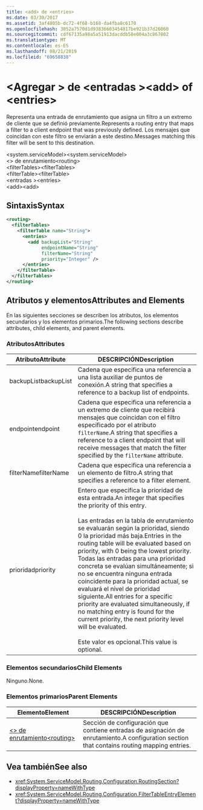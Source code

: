 ```yaml
---
title: <add> de <entries>
ms.date: 03/30/2017
ms.assetid: 3af4805b-dc72-4f68-b168-da4fba8c6170
ms.openlocfilehash: 3052a7570d1d93836603454817be921b37d26060
ms.sourcegitcommit: cdf67135a98a5a51913dacddb58e004a3c867802
ms.translationtype: MT
ms.contentlocale: es-ES
ms.lasthandoff: 08/21/2019
ms.locfileid: "69658838"
---
```

# <a name="add-of-entries"></a><span data-ttu-id="fdb72-102">\<Agregar > de \<entradas ></span><span class="sxs-lookup"><span data-stu-id="fdb72-102">\<add> of \<entries></span></span>
<span data-ttu-id="fdb72-103">Representa una entrada de enrutamiento que asigna un filtro a un extremo de cliente que se definió previamente.</span><span class="sxs-lookup"><span data-stu-id="fdb72-103">Represents a routing entry that maps a filter to a client endpoint that was previously defined.</span></span> <span data-ttu-id="fdb72-104">Los mensajes que coincidan con este filtro se enviarán a este destino.</span><span class="sxs-lookup"><span data-stu-id="fdb72-104">Messages matching this filter will be sent to this destination.</span></span>  
  
 <span data-ttu-id="fdb72-105">\<system.serviceModel></span><span class="sxs-lookup"><span data-stu-id="fdb72-105">\<system.serviceModel></span></span>  
<span data-ttu-id="fdb72-106">\<> de enrutamiento</span><span class="sxs-lookup"><span data-stu-id="fdb72-106">\<routing></span></span>  
<span data-ttu-id="fdb72-107">\<filterTables></span><span class="sxs-lookup"><span data-stu-id="fdb72-107">\<filterTables></span></span>  
<span data-ttu-id="fdb72-108">\<filterTable></span><span class="sxs-lookup"><span data-stu-id="fdb72-108">\<filterTable></span></span>  
<span data-ttu-id="fdb72-109">\<entradas ></span><span class="sxs-lookup"><span data-stu-id="fdb72-109">\<entries></span></span>  
<span data-ttu-id="fdb72-110">\<add></span><span class="sxs-lookup"><span data-stu-id="fdb72-110">\<add></span></span>  
  
## <a name="syntax"></a><span data-ttu-id="fdb72-111">Sintaxis</span><span class="sxs-lookup"><span data-stu-id="fdb72-111">Syntax</span></span>  
  
```xml  
<routing>
  <filterTables>
    <filterTable name="String">
      <entries>
        <add backupList="String"
             endpointName="String"
             filterName="String"
             priority="Integer" />
      </entries>
    </filterTable>
  </filterTables>
</routing>
```  
  
## <a name="attributes-and-elements"></a><span data-ttu-id="fdb72-112">Atributos y elementos</span><span class="sxs-lookup"><span data-stu-id="fdb72-112">Attributes and Elements</span></span>  
 <span data-ttu-id="fdb72-113">En las siguientes secciones se describen los atributos, los elementos secundarios y los elementos primarios.</span><span class="sxs-lookup"><span data-stu-id="fdb72-113">The following sections describe attributes, child elements, and parent elements.</span></span>  
  
### <a name="attributes"></a><span data-ttu-id="fdb72-114">Atributos</span><span class="sxs-lookup"><span data-stu-id="fdb72-114">Attributes</span></span>  
  
|<span data-ttu-id="fdb72-115">Atributo</span><span class="sxs-lookup"><span data-stu-id="fdb72-115">Attribute</span></span>|<span data-ttu-id="fdb72-116">DESCRIPCIÓN</span><span class="sxs-lookup"><span data-stu-id="fdb72-116">Description</span></span>|  
|---------------|-----------------|  
|<span data-ttu-id="fdb72-117">backupList</span><span class="sxs-lookup"><span data-stu-id="fdb72-117">backupList</span></span>|<span data-ttu-id="fdb72-118">Cadena que especifica una referencia a una lista auxiliar de puntos de conexión.</span><span class="sxs-lookup"><span data-stu-id="fdb72-118">A string that specifies a reference to a backup list of endpoints.</span></span>|  
|<span data-ttu-id="fdb72-119">endpoint</span><span class="sxs-lookup"><span data-stu-id="fdb72-119">endpoint</span></span>|<span data-ttu-id="fdb72-120">Cadena que especifica una referencia a un extremo de cliente que recibirá mensajes que coincidan con el filtro especificado por el atributo `filterName`.</span><span class="sxs-lookup"><span data-stu-id="fdb72-120">A string that specifies a reference to a client endpoint that will receive messages that match the filter specified by the `filterName` attribute.</span></span>|  
|<span data-ttu-id="fdb72-121">filterName</span><span class="sxs-lookup"><span data-stu-id="fdb72-121">filterName</span></span>|<span data-ttu-id="fdb72-122">Cadena que especifica una referencia a un elemento de filtro.</span><span class="sxs-lookup"><span data-stu-id="fdb72-122">A string that specifies a reference to a filter element.</span></span>|  
|<span data-ttu-id="fdb72-123">prioridad</span><span class="sxs-lookup"><span data-stu-id="fdb72-123">priority</span></span>|<span data-ttu-id="fdb72-124">Entero que especifica la prioridad de esta entrada.</span><span class="sxs-lookup"><span data-stu-id="fdb72-124">An integer that specifies the priority of this entry.</span></span><br /><br /> <span data-ttu-id="fdb72-125">Las entradas en la tabla de enrutamiento se evaluarán según la prioridad, siendo 0 la prioridad más baja.</span><span class="sxs-lookup"><span data-stu-id="fdb72-125">Entries in the routing table will be evaluated based on priority, with 0 being the lowest priority.</span></span> <span data-ttu-id="fdb72-126">Todas las entradas para una prioridad concreta se evalúan simultáneamente; si no se encuentra ninguna entrada coincidente para la prioridad actual, se evaluará el nivel de prioridad siguiente.</span><span class="sxs-lookup"><span data-stu-id="fdb72-126">All entries for a specific priority are evaluated simultaneously, if no matching entry is found for the current priority, the next priority level will be evaluated.</span></span><br /><br /> <span data-ttu-id="fdb72-127">Este valor es opcional.</span><span class="sxs-lookup"><span data-stu-id="fdb72-127">This value is optional.</span></span>|  
  
### <a name="child-elements"></a><span data-ttu-id="fdb72-128">Elementos secundarios</span><span class="sxs-lookup"><span data-stu-id="fdb72-128">Child Elements</span></span>  
 <span data-ttu-id="fdb72-129">Ninguno.</span><span class="sxs-lookup"><span data-stu-id="fdb72-129">None.</span></span>  
  
### <a name="parent-elements"></a><span data-ttu-id="fdb72-130">Elementos primarios</span><span class="sxs-lookup"><span data-stu-id="fdb72-130">Parent Elements</span></span>  
  
|<span data-ttu-id="fdb72-131">Elemento</span><span class="sxs-lookup"><span data-stu-id="fdb72-131">Element</span></span>|<span data-ttu-id="fdb72-132">DESCRIPCIÓN</span><span class="sxs-lookup"><span data-stu-id="fdb72-132">Description</span></span>|  
|-------------|-----------------|  
|[<span data-ttu-id="fdb72-133">\<> de enrutamiento</span><span class="sxs-lookup"><span data-stu-id="fdb72-133">\<routing></span></span>](../../../../../docs/framework/configure-apps/file-schema/wcf/routing.md)|<span data-ttu-id="fdb72-134">Sección de configuración que contiene entradas de asignación de enrutamiento.</span><span class="sxs-lookup"><span data-stu-id="fdb72-134">A configuration section that contains routing mapping entries.</span></span>|  
  
## <a name="see-also"></a><span data-ttu-id="fdb72-135">Vea también</span><span class="sxs-lookup"><span data-stu-id="fdb72-135">See also</span></span>

- <xref:System.ServiceModel.Routing.Configuration.RoutingSection?displayProperty=nameWithType>
- <xref:System.ServiceModel.Routing.Configuration.FilterTableEntryElement?displayProperty=nameWithType>
